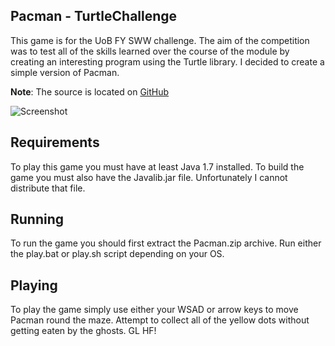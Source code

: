 Pacman - TurtleChallenge
------------------------
This game is for the UoB FY SWW challenge. The aim of the competition was to test all of the skills learned over the course of the module by creating an interesting program using the Turtle library.
I decided to create a simple version of Pacman. 

**Note**: The source is located on [GitHub](http://github.com/dancannon/TurtleGame)

![Screenshot](http://github.com)

## Requirements ##

To play this game you must have at least Java 1.7 installed.
To build the game you must also have the Javalib.jar file. Unfortunately I cannot distribute that file.

## Running ##

To run the game you should first extract the Pacman.zip archive. Run either the play.bat or play.sh script depending on your OS.

## Playing ##
To play the game simply use either your WSAD or arrow keys to move Pacman round the maze. Attempt to collect all of the yellow dots without getting eaten by the ghosts.
GL HF!
